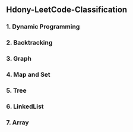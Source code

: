 ## Hdony-LeetCode-Classification


### 1. Dynamic Programming





### 2. Backtracking





### 3. Graph 





### 4. Map and Set





### 5. Tree





### 6. LinkedList





### 7. Array





